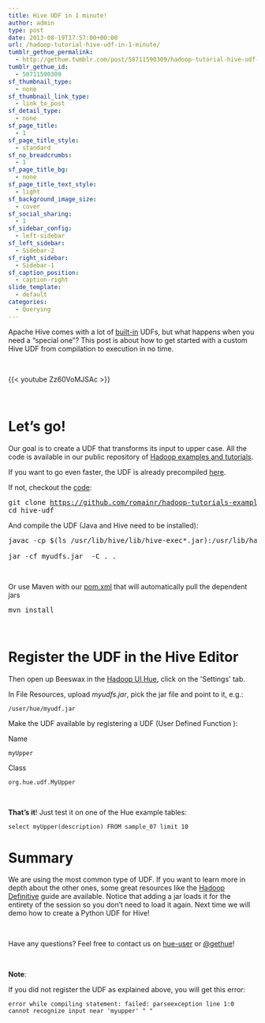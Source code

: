```yaml
---
title: Hive UDF in 1 minute!
author: admin
type: post
date: 2013-08-19T17:57:00+00:00
url: /hadoop-tutorial-hive-udf-in-1-minute/
tumblr_gethue_permalink:
  - http://gethue.tumblr.com/post/58711590309/hadoop-tutorial-hive-udf-in-1-minute
tumblr_gethue_id:
  - 58711590309
sf_thumbnail_type:
  - none
sf_thumbnail_link_type:
  - link_to_post
sf_detail_type:
  - none
sf_page_title:
  - 1
sf_page_title_style:
  - standard
sf_no_breadcrumbs:
  - 1
sf_page_title_bg:
  - none
sf_page_title_text_style:
  - light
sf_background_image_size:
  - cover
sf_social_sharing:
  - 1
sf_sidebar_config:
  - left-sidebar
sf_left_sidebar:
  - Sidebar-2
sf_right_sidebar:
  - Sidebar-1
sf_caption_position:
  - caption-right
slide_template:
  - default
categories:
  - Querying
---
```


<p id="docs-internal-guid-7f706b2a-97b5-9a0c-5dff-ae0ff0c1eaad">
  Apache Hive comes with a lot of <a href="https://cwiki.apache.org/confluence/display/Hive/LanguageManual+UDF#">built-in</a> UDFs, but what happens when you need a “special one”? This post is about how to get started with a custom Hive UDF from compilation to execution in no time.
</p>

&nbsp;

{{< youtube Zz60VoMJSAc >}}

&nbsp;

# Let’s go!

Our goal is to create a UDF that transforms its input to upper case. All the code is available in our public repository of [Hadoop examples and tutorials][1].

If you want to go even faster, the UDF is already precompiled [here][2].

If not, checkout the [code][3]:

<pre class="code">git clone <a href="https://github.com/romainr/hadoop-tutorials-examples.git">https://github.com/romainr/hadoop-tutorials-examples.git</a>
cd hive-udf</pre>

And compile the UDF (Java and Hive need to be installed):

<pre class="code">javac -cp $(ls /usr/lib/hive/lib/hive-exec*.jar):/usr/lib/hadoop/hadoop-common.jar org/hue/udf/MyUpper.java

jar -cf myudfs.jar  -C . .</pre>

&nbsp;

Or use Maven with our [pom.xml][4] that will automatically pull the dependent jars

<pre class="code">mvn install</pre>

&nbsp;

# Register the UDF in the Hive Editor

Then open up Beeswax in the [Hadoop UI Hue][5], click on the 'Settings' tab.

In File Resources, upload _<span class="code">myudfs.jar</span>_, pick the jar file and point to it, e.g.:

<pre><code class="bash">/user/hue/myudf.jar</code></pre>

Make the UDF available by registering a UDF (User Defined Function ):

Name

<pre><code class="bash">myUpper</code></pre>

Class

<pre><code class="bash">org.hue.udf.MyUpper</code></pre>

&nbsp;

**That’s it**! Just test it on one of the Hue example tables:

<pre><code class="sql">select myUpper(description) FROM sample_07 limit 10</code></pre>

# Summary

We are using the most common type of UDF. If you want to learn more in depth about the other ones, some great resources like the [Hadoop Definitive][6] guide are available. Notice that adding a jar loads it for the entirety of the session so you don’t need to load it again. Next time we will demo how to create a Python UDF for Hive!

&nbsp;

Have any questions? Feel free to contact us on [hue-user][7] or [@gethue][8]!

&nbsp;

**Note**:

If you did not register the UDF as explained above, you will get this error:

<pre><code class="bash">error while compiling statement: failed: parseexception line 1:0 cannot recognize input near 'myupper' " "</code></pre>

[1]: https://github.com/romainr/hadoop-tutorials-examples
[2]: https://github.com/romainr/hadoop-tutorials-examples/raw/master/hive-udf/myudfs.jar
[3]: https://github.com/romainr/hadoop-tutorials-examples/blob/master/hive-udf/org/hue/udf/MyUpper.java
[4]: https://github.com/romainr/hadoop-tutorials-examples/blob/master/hive-udf/pom.xml
[5]: http://gethue.com
[6]: https://www.inkling.com/read/hadoop-definitive-guide-tom-white-3rd/chapter-12/ch12-section-08
[7]: http://groups.google.com/a/cloudera.org/group/hue-user
[8]: https://twitter.com/gethue
